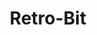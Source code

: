 ---
title: Retro-Bit
slug: retro-bit
logo: '<path fill-rule="evenodd" d="m7 23v6h3v-3h3v-3h7v7h-10v3h-3v13h-7v-23zm71 0v6h3v-3h3v-3h7v7h-10v3h-3v13h-7v-23zm-37 0v3h3v10h-13v6h10v4h-14v-3h-3v-17h3v-3zm17-6v6h10v4h-10v14h10v5h-14v-4h-3v-15h-3v-4h3v-6zm132 0v6h10v4h-10v14h10v5h-14v-3h-3v-16h-3v-4h3v-6zm-79 6v3h4v17h-4v3h-12v-3h-4v-17h4v-3zm32-6v7h9v3h4v16h-4v3h-16v-29zm30 7v19h6v3h-20v-3h6v-16h-6v-3zm-24 5h-6v12h6zm-41-1h-6v13h6zm24 2v7h-12v-7zm-94-3h-7v5h7zm135-13v7h-7v-7z" />'
---